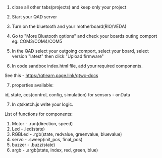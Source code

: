 1. close all other tabs(projects) and keep only your project

2. Start your QAD server

3. Turn on the bluetooth and your motherboard(RIO/VEDA)

4. Go to "More Bluetooth options" and
   check your boards outing comport eg. COM3/COM4/COM5

5. In the QAD select your outgoing comport, select your board,
   select version "latest" then click "Upload firmware"

6. In code sandbox index.html file, add your required components.

See this - https://qtlearn.page.link/qtwc-docs

7. properties available:

id, state, ccs(control, config, simulation)
for sensors - onData

7. In qtsketch.js write your logic.

List of functions for components:

1. Motor - .run(direction, speed)
2. Led - .led(state)
3. RGBLed - .rgb(state, redvalue, greenvalue, bluevalue)
4. servo - .sweep(init_pos, final_pos)
5. buzzer - .buzz(state)
6. argb - .argb(state, index, red, green, blue)

